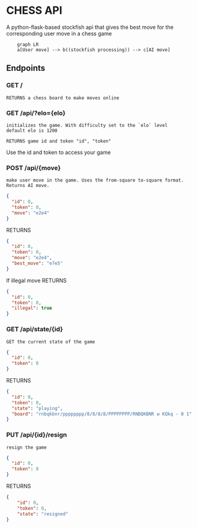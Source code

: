 # CHESS API
A python-flask-based stockfish api that gives the best move for the corresponding user move in a chess game

```mermaid
    graph LR
    a[User move] --> b((stockfish processing)) --> c[AI move]

```

 ## Endpoints

###  GET /
    RETURNS a chess board to make moves online

###  GET /api/?elo={elo}
    initializes the game. With difficulty set to the `elo` level
    default elo is 1200

    RETURNS game id and token "id", "token"

Use the id and token to access your game

### POST /api/{move}
    make user move in the game. Uses the from-square to-square format. Returns AI move.
```json
{
  "id": 0,
  "token": 0,
  "move": "e2e4"
}
```
RETURNS
```json
{
  "id": 0,
  "token": 0,
  "move": "e2e4",
  "best_move": "e7e5"
}
```
If illegal move RETURNS
```json
{
  "id": 0,
  "token": 0,
  "illegal": true
}
```

### GET /api/state/{id}
    GET the current state of the game

```json
{
  "id": 0,
  "token": 0
}
```

RETURNS
```json
{
  "id": 0,
  "token": 0,
  "state": "playing",
  "board": "rnbqkbnr/pppppppp/8/8/8/8/PPPPPPPP/RNBQKBNR w KQkq - 0 1"
}
```
### PUT /api/{id}/resign
    resign the game

```json
{
  "id": 0,
  "token": 0
}
```
RETURNS
```json
{
    "id": 0,
    "token": 0,
    "state": "resigned"
}
```